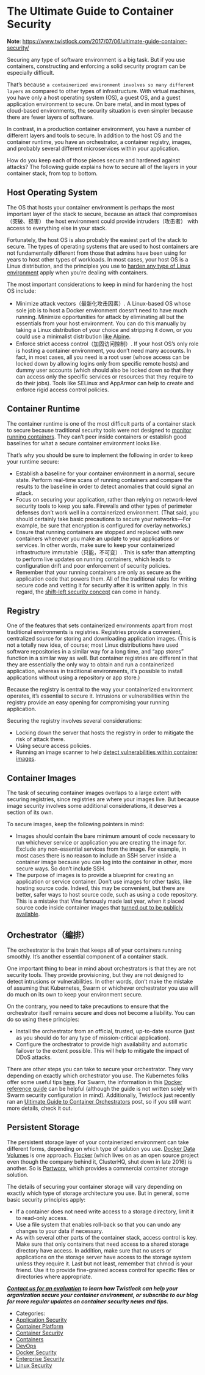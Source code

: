 # The Ultimate Guide to Container Security


**Note**: https://www.twistlock.com/2017/07/06/ultimate-guide-container-security/


Securing any type of software environment is a big task. But if you use containers, constructing and enforcing a solid security program can be especially difficult.

That’s because `a containerized environment involves so many different layers` as compared to other types of infrastructure. With virtual machines, you have only a host operating system (OS), a guest OS, and a guest application environment to secure. On bare metal, and in most types of cloud-based environments, the security situation is even simpler because there are fewer layers of software.

In contrast, in a production container environment, you have a number of different layers and tools to secure. In addition to the host OS and the container runtime, you have an orchestrator, a container registry, images, and probably several different microservices within your application.

How do you keep each of those pieces secure and hardened against attacks? The following guide explains how to secure all of the layers in your container stack, from top to bottom.

## Host Operating System

The OS that hosts your container environment is perhaps the most important layer of the stack to secure, because an attack that compromises（突破、损害） the host environment could provide intruders（攻击者） with access to everything else in your stack.

Fortunately, the host OS is also probably the easiest part of the stack to secure. The types of operating systems that are used to host containers are not fundamentally different from those that admins have been using for years to host other types of workloads. In most cases, your host OS is a Linux distribution, and the principles you use to [harden any type of Linux environment](https://www.twistlock.com/resources/securely-configure-linux-host-run-containers/) apply when you’re dealing with containers.

The most important considerations to keep in mind for hardening the host OS include:

*   Minimize attack vectors（最新化攻击因素）. A Linux-based OS whose sole job is to host a Docker environment doesn’t need to have much running. Minimize opportunities for attack by eliminating all but the essentials from your host environment. You can do this manually by taking a Linux distribution of your choice and stripping it down, or you could use a minimalist distribution [like Alpine](https://alpinelinux.org/).
*   Enforce strict access control（加固访问控制）. If your host OS’s only role is hosting a container environment, you don’t need many accounts. In fact, in most cases, all you need is a root user (whose access can be locked down by allowing logins only from specific remote hosts) and dummy user accounts (which should also be locked down so that they can access only the specific services or resources that they require to do their jobs). Tools like SELinux and AppArmor can help to create and enforce rigid access control policies.

## Container Runtime

The container runtime is one of the most difficult parts of a container stack to secure because traditional security tools were not designed to [monitor running containers](https://www.twistlock.com/use-cases/container-runtime-defense/). They can’t peer inside containers or establish good baselines for what a secure container environment looks like.

That’s why you should be sure to implement the following in order to keep your runtime secure:

*   Establish a baseline for your container environment in a normal, secure state. Perform real-time scans of running containers and compare the results to the baseline in order to detect anomalies that could signal an attack.
*   Focus on securing your application, rather than relying on network-level security tools to keep you safe. Firewalls and other types of perimeter defenses don’t work well in a containerized environment. (That said, you should certainly take basic precautions to secure your networks—For example, be sure that encryption is configured for overlay networks.)
*   Ensure that running containers are stopped and replaced with new containers whenever you make an update to your applications or services. In other words, make sure to keep your containerized infrastructure immutable（只能，不可变）. This is safer than attempting to perform live updates on running containers, which leads to configuration drift and poor enforcement of security policies.
*   Remember that your running containers are only as secure as the application code that powers them. All of the traditional rules for writing secure code and vetting it for security after it is written apply. In this regard, the [shift-left security concept](https://www.twistlock.com/2017/05/31/shift-left-security/) can come in handy.

## Registry

One of the features that sets containerized environments apart from most traditional environments is registries. Registries provide a convenient, centralized source for storing and downloading application images. (This is not a totally new idea, of course; most Linux distributions have used software repositories in a similar way for a long time, and “app stores” function in a similar way as well. But container registries are different in that they are essentially the only way to obtain and run a containerized application, whereas in traditional environments, it’s possible to install applications without using a repository or app store.)

Because the registry is central to the way your containerized environment operates, it’s essential to secure it. Intrusions or vulnerabilities within the registry provide an easy opening for compromising your running application.

Securing the registry involves several considerations:

*   Locking down the server that hosts the registry in order to mitigate the risk of attack there.
*   Using secure access policies.
*   Running an image scanner to help [detect vulnerabilities within container images](https://www.twistlock.com/2017/02/21/integral-container-security/).

## Container Images

The task of securing container images overlaps to a large extent with securing registries, since registries are where your images live. But because image security involves some additional considerations, it deserves a section of its own.

To secure images, keep the following pointers in mind:

*   Images should contain the bare minimum amount of code necessary to run whichever service or application you are creating the image for. Exclude any non-essential services from the image. For example, in most cases there is no reason to include an SSH server inside a container image because you can log into the container in other, more secure ways. So don’t include SSH.
*   The purpose of images is to provide a blueprint for creating an application or service container. Don’t use images for other tasks, like hosting source code. Indeed, this may be convenient, but there are better, safer ways to host source code, such as using a code repository. This is a mistake that Vine famously made last year, when it placed source code inside container images that [turned out to be publicly available](https://avicoder.me/2016/07/22/Twitter-Vine-Source-code-dump/).

## Orchestrator（编排）

The orchestrator is the brain that keeps all of your containers running smoothly. It’s another essential component of a container stack.

One important thing to bear in mind about orchestrators is that they are not security tools. They provide provisioning, but they are not designed to detect intrusions or vulnerabilities. In other words, don’t make the mistake of assuming that Kubernetes, Swarm or whichever orchestrator you use will do much on its own to keep your environment secure.

On the contrary, you need to take precautions to ensure that the orchestrator itself remains secure and does not become a liability. You can do so using these principles:

*   Install the orchestrator from an official, trusted, up-to-date source (just as you should do for any type of mission-critical application).
*   Configure the orchestrator to provide high availability and automatic failover to the extent possible. This will help to mitigate the impact of DDoS attacks.

There are other steps you can take to secure your orchestrator. They vary depending on exactly which orchestrator you use. The Kubernetes folks offer some useful tips [here](http://blog.kubernetes.io/2016/08/security-best-practices-kubernetes-deployment.html). For Swarm, the information in this [Docker reference guide](https://success.docker.com/Architecture/Docker_Reference_Architecture%3A_Securing_Docker_EE_and_Security_Best_Practices) can be helpful (although the guide is not written solely with Swarm security configuration in mind). Additionally, Twistlock just recently ran an [Ultimate Guide to Container Orchestrators](https://www.twistlock.com/2017/05/22/container-orchestrators/) post, so if you still want more details, check it out.

## Persistent Storage

The persistent storage layer of your containerized environment can take different forms, depending on which type of solution you use. [Docker Data Volumes](https://docs.docker.com/engine/tutorials/dockervolumes/) is one approach. [Flocker](https://github.com/ClusterHQ/flocker) (which lives on as an open source project even though the company behind it, ClusterHQ, shut down in late 2016) is another. So is [Portworx](https://portworx.com/), which provides a commercial container storage solution.

The details of securing your container storage will vary depending on exactly which type of storage architecture you use. But in general, some basic security principles apply:

*   If a container does not need write access to a storage directory, limit it to read-only access.
*   Use a file system that enables roll-back so that you can undo any changes to your data if necessary.
*   As with several other parts of the container stack, access control is key. Make sure that only containers that need access to a shared storage directory have access. In addition, make sure that no users or applications on the storage server have access to the storage system unless they require it. Last but not least, remember that chmod is your friend. Use it to provide fine-grained access control for specific files or directories where appropriate.

_**[Contact us for an evaluation](https://www.twistlock.com/get-twistlock/) to learn how Twistlock can help your organization secure your container environment, or subscribe to our blog for more regular updates on container security news and tips.**_

*   Categories:
*   [Application Security](https://www.twistlock.com/category/application-security/)
*   [Container Platform](https://www.twistlock.com/category/container-platform/)
*   [Container Security](https://www.twistlock.com/category/container-security/)
*   [Containers](https://www.twistlock.com/category/containers/)
*   [DevOps](https://www.twistlock.com/category/devops/)
*   [Docker Security](https://www.twistlock.com/category/docker-security/)
*   [Enterprise Security](https://www.twistlock.com/category/enterprise-security/)
*   [Linux Security](https://www.twistlock.com/category/linux-security/)
